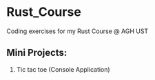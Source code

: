 # Rust_Course
Coding exercises for my Rust Course @ AGH UST

## Mini Projects:
1. Tic tac toe (Console Application)
